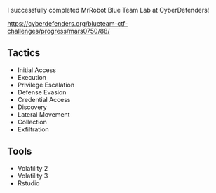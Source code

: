 I successfully completed MrRobot Blue Team Lab at CyberDefenders!

https://cyberdefenders.org/blueteam-ctf-challenges/progress/mars0750/88/ 

## Tactics

- Initial Access
- Execution
- Privilege Escalation
- Defense Evasion
- Credential Access
- Discovery
- Lateral Movement
- Collection
- Exfiltration

## Tools

- Volatility 2
- Volatility 3
- Rstudio
